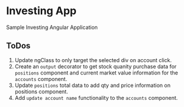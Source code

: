 # Investing App
Sample Investing Angular Application

## ToDos

1. Update ngClass to only target the selected div on account click.
2. Create an `output` decorator to get stock quanity purchase data for `positions` component and current market value information for the `accounts` component.
3. Update `positions` total data to add qty and price information on positions component.
4. Add `update account name` functionality to the `accounts` component.
